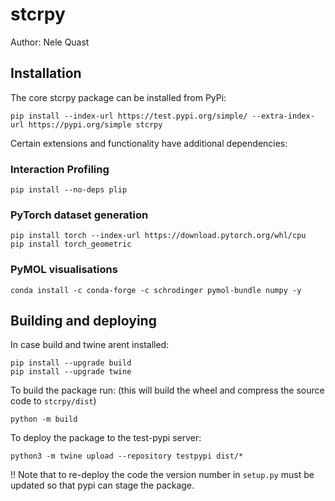 # stcrpy

Author: Nele Quast


## Installation

The core stcrpy package can be installed from PyPi: 
```
pip install --index-url https://test.pypi.org/simple/ --extra-index-url https://pypi.org/simple stcrpy
```

Certain extensions and functionality have additional dependencies: 

### Interaction Profiling
```
pip install --no-deps plip
```

### PyTorch dataset generation
```
pip install torch --index-url https://download.pytorch.org/whl/cpu
pip install torch_geometric
```

### PyMOL visualisations 
```
conda install -c conda-forge -c schrodinger pymol-bundle numpy -y
```


## Building and deploying
In case build and twine arent installed: 
```
pip install --upgrade build
pip install --upgrade twine
```

To build the package run: (this will build the wheel and compress the source code to `stcrpy/dist`)
```
python -m build
```

To deploy the package to the test-pypi server: 
```
python3 -m twine upload --repository testpypi dist/*
```
!! Note that to re-deploy the code the version number in `setup.py` must be updated so that pypi can stage the package. 


